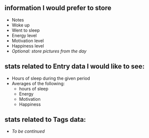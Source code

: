 ## information I would prefer to store

* Notes
* Woke up
* Went to sleep
* Energy level
* Motivation level
* Happiness level
* *Optional: store pictures from the day*
  
## stats related to Entry data I would like to see: 

* Hours of sleep during the given period
* Averages of the following: 
  * hours of sleep
  * Energy
  * Motivation
  * Happiness

## stats related to Tags data: 

* *To be continued*